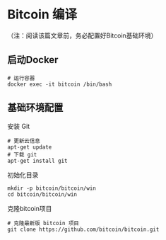 # Bitcoin 编译

（注：阅读该篇文章前，务必配置好Bitcoin基础环境）

## 启动Docker

```
# 运行容器
docker exec -it bitcoin /bin/bash
```

## 基础环境配置

安装 Git

```
# 更新云信息
apt-get update
# 下载 git
apt-get install git
```

初始化目录

```
mkdir -p bitcoin/bitcoin/win
cd bitcoin/bitcoin/win
```

克隆bitcoin项目

```
# 克隆最新版 bitcoin 项目
git clone https://github.com/bitcoin/bitcoin.git
```



